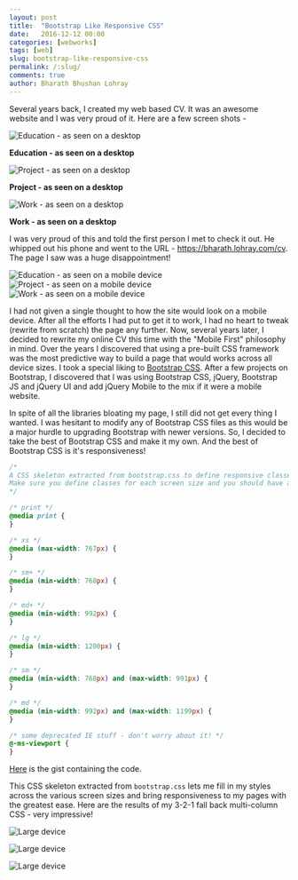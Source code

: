 ```yaml
---
layout: post
title:  "Bootstrap Like Responsive CSS"
date:   2016-12-12 00:00
categories: [webworks]
tags: [web]
slug: bootstrap-like-responsive-css
permalink: /:slug/
comments: true
author: Bharath Bhushan Lohray
---
```

Several years back, I created my web based CV. It was an awesome website and I was very proud of it. Here are a few screen shots -

![Education - as seen on a desktop](https://s3.amazonaws.com/cdn.bharath.lohray.com/weblog/im/bootstrap-like-responsive-css/education_pg_dt.png)

__Education - as seen on a desktop__


![Project - as seen on a desktop](https://s3.amazonaws.com/cdn.bharath.lohray.com/weblog/im/bootstrap-like-responsive-css/projects_pg_dt.png)

__Project - as seen on a desktop__


![Work - as seen on a desktop](https://s3.amazonaws.com/cdn.bharath.lohray.com/weblog/im/bootstrap-like-responsive-css/work_pg_dt.png)

__Work - as seen on a desktop__


I was very proud of this and told the first person I met to check it out. He whipped out his phone and went to the URL - https://bharath.lohray.com/cv. The page I saw was a huge disappointment!


![Education - as seen on a mobile device](https://s3.amazonaws.com/cdn.bharath.lohray.com/weblog/im/bootstrap-like-responsive-css/education_pg_m.png) ![Project - as seen on a mobile device](https://s3.amazonaws.com/cdn.bharath.lohray.com/weblog/im/bootstrap-like-responsive-css/projects_pg_m.png) ![Work - as seen on a mobile device](https://s3.amazonaws.com/cdn.bharath.lohray.com/weblog/im/bootstrap-like-responsive-css/work_pg_m.png)

I had not given a single thought to how the site would look on a mobile device. After all the efforts I had put to get it to work, I had no heart to tweak (rewrite from scratch) the page any further. Now, several years later, I decided to rewrite my online CV this time with the "Mobile First" philosophy in mind. Over the years I discovered that using a pre-built CSS framework was the most predictive way to build a page that would works across all device sizes. I took a special liking to [Bootstrap CSS](https://getbootstrap.com/css/). After a few projects on Bootstrap, I discovered that I was using Bootstrap CSS, jQuery, Bootstrap JS and jQuery UI and add jQuery Mobile to the mix if it were a mobile website.

In spite of all the libraries bloating my page, I still did not get every thing I wanted. I was hesitant to modify any of Bootstrap CSS files as this would be a major hurdle to upgrading Bootstrap with newer versions. So, I decided to take the best of Bootstrap CSS and make it my own. And the best of Bootstrap CSS is it's responsiveness!

```css
/*
A CSS skeleton extracted from bootstrap.css to define responsive classes.
Make sure you define classes for each screen size and you should have a responsive design :-)
*/

/* print */
@media print {
}

/* xs */
@media (max-width: 767px) {
}

/* sm+ */
@media (min-width: 768px) {
}

/* md+ */
@media (min-width: 992px) {
}

/* lg */
@media (min-width: 1200px) {
}

/* sm */
@media (min-width: 768px) and (max-width: 991px) {
}

/* md */
@media (min-width: 992px) and (max-width: 1199px) {
}

/* some deprecated IE stuff - don't worry about it! */
@-ms-viewport {
}
```
[Here](https://gist.github.com/lordloh/88ed45ed8875251e92ba9614300bf180) is the gist containing the code.

This CSS skeleton extracted from `bootstrap.css` lets me fill in my styles across the various screen sizes and bring responsiveness to my pages with the greatest ease. Here are the results of my 3-2-1 fall back multi-column CSS - very impressive!

![Large device](https://s3.amazonaws.com/cdn.bharath.lohray.com/weblog/im/bootstrap-like-responsive-css/projects_pg_lg.png)

![Large device](https://s3.amazonaws.com/cdn.bharath.lohray.com/weblog/im/bootstrap-like-responsive-css/projects_pg_md.png)

![Large device](https://s3.amazonaws.com/cdn.bharath.lohray.com/weblog/im/bootstrap-like-responsive-css/projects_pg_sm-xs.png)
